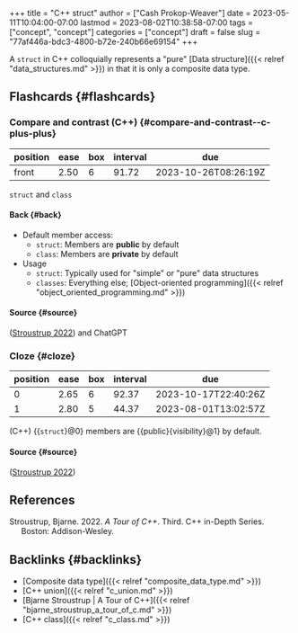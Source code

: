 +++
title = "C++ struct"
author = ["Cash Prokop-Weaver"]
date = 2023-05-11T10:04:00-07:00
lastmod = 2023-08-02T10:38:58-07:00
tags = ["concept", "concept"]
categories = ["concept"]
draft = false
slug = "77af446a-bdc3-4800-b72e-240b66e69154"
+++

A `struct` in C++ colloquially represents a "pure" [Data structure]({{< relref "data_structures.md" >}}) in that it is only a composite data type.


## Flashcards {#flashcards}


### Compare and contrast (C++) {#compare-and-contrast--c-plus-plus}

| position | ease | box | interval | due                  |
|----------|------|-----|----------|----------------------|
| front    | 2.50 | 6   | 91.72    | 2023-10-26T08:26:19Z |

`struct` and `class`


#### Back {#back}

-   Default member access:
    -   `struct`: Members are **public** by default
    -   `class`: Members are **private** by default
-   Usage
    -   `struct`: Typically used for "simple" or "pure" data structures
    -   `classes`: Everything else; [Object-oriented programming]({{< relref "object_oriented_programming.md" >}})


#### Source {#source}

(<a href="#citeproc_bib_item_1">Stroustrup 2022</a>) and ChatGPT


### Cloze {#cloze}

| position | ease | box | interval | due                  |
|----------|------|-----|----------|----------------------|
| 0        | 2.65 | 6   | 92.37    | 2023-10-17T22:40:26Z |
| 1        | 2.80 | 5   | 44.37    | 2023-08-01T13:02:57Z |

(C++) {{`struct`}@0} members are {{public}{visibility}@1} by default.


#### Source {#source}

(<a href="#citeproc_bib_item_1">Stroustrup 2022</a>)

## References

<style>.csl-entry{text-indent: -1.5em; margin-left: 1.5em;}</style><div class="csl-bib-body">
  <div class="csl-entry"><a id="citeproc_bib_item_1"></a>Stroustrup, Bjarne. 2022. <i>A Tour of C++</i>. Third. C++ in-Depth Series. Boston: Addison-Wesley.</div>
</div>


## Backlinks {#backlinks}

-   [Composite data type]({{< relref "composite_data_type.md" >}})
-   [C++ union]({{< relref "c_union.md" >}})
-   [Bjarne Stroustrup | A Tour of C++]({{< relref "bjarne_stroustrup_a_tour_of_c.md" >}})
-   [C++ class]({{< relref "c_class.md" >}})
